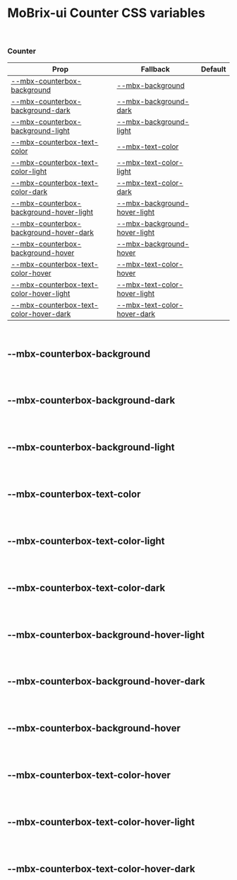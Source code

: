 # MoBrix-ui Counter CSS variables

<br>

### Counter

| Prop                                                                              | Fallback                                                                      | Default |
| --------------------------------------------------------------------------------- | ----------------------------------------------------------------------------- | ------- |
| [--mbx-counterbox-background](#mbx-counterbox-background)                         | [--mbx-background](global-css-vars.md#mbx-background)                         |         |
| [--mbx-counterbox-background-dark](#mbx-counterbox-background-dark)               | [--mbx-background-dark](global-css-vars.md#mbx-background-dark)               |         |
| [--mbx-counterbox-background-light](#mbx-counterbox-background-light)             | [--mbx-background-light](global-css-vars.md#mbx-background-light)             |         |
| [--mbx-counterbox-text-color](#mbx-counterbox-text-color)                         | [--mbx-text-color](global-css-vars.md#mbx-text-color)                         |         |
| [--mbx-counterbox-text-color-light](#mbx-counterbox-text-color-light)             | [--mbx-text-color-light](global-css-vars.md#mbx-text-color-light)             |         |
| [--mbx-counterbox-text-color-dark](#mbx-counterbox-text-color-dark)               | [--mbx-text-color-dark](global-css-vars.md#mbx-text-color-dark)               |         |
| [--mbx-counterbox-background-hover-light](#mbx-counterbox-background-hover-light) | [--mbx-background-hover-light](global-css-vars.md#mbx-background-hover-light) |         |
| [--mbx-counterbox-background-hover-dark](#mbx-counterbox-background-hover-dark)   | [--mbx-background-hover-light](global-css-vars.md#mbx-background-hover-light) |         |
| [--mbx-counterbox-background-hover](#mbx-counterbox-background-hover)             | [--mbx-background-hover](global-css-vars.md#mbx-background-hover)             |         |
| [--mbx-counterbox-text-color-hover](#mbx-counterbox-text-color-hover)             | [--mbx-text-color-hover](global-css-vars.md#mbx-text-color-hover)             |         |
| [--mbx-counterbox-text-color-hover-light](#mbx-counterbox-text-color-hover-light) | [--mbx-text-color-hover-light](global-css-vars.md#mbx-text-color-hover-light) |         |
| [--mbx-counterbox-text-color-hover-dark](#mbx-counterbox-text-color-hover-dark)   | [--mbx-text-color-hover-dark](global-css-vars.md#mbx-text-color-hover-dark)   |         |

<br>

## --mbx-counterbox-background

<br>

<br>

## --mbx-counterbox-background-dark

<br>

<br>

## --mbx-counterbox-background-light

<br>

<br>

## --mbx-counterbox-text-color

<br>

<br>

## --mbx-counterbox-text-color-light

<br>

<br>

## --mbx-counterbox-text-color-dark

<br>

<br>

## --mbx-counterbox-background-hover-light

<br>

<br>

## --mbx-counterbox-background-hover-dark

<br>

<br>

## --mbx-counterbox-background-hover

<br>

<br>

## --mbx-counterbox-text-color-hover

<br>

<br>

## --mbx-counterbox-text-color-hover-light

<br>

<br>

## --mbx-counterbox-text-color-hover-dark

<br>
